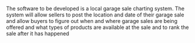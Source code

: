 The software to be developed is a local garage sale charting system. The system will allow sellers to post the location and date of their garage sale and allow buyers to figure out when and where garage sales are being offered and what types of products are available at the sale and to rank the sale after it has happened